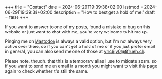 +++
title = "Contact"
date = 2024-06-29T19:39:38+02:00
lastmod = 2024-06-29T19:39:38+02:00
description = "How to best get a hold of me."
draft = false
+++

If you want to answer to one of my posts, found a mistake or bug on this website
or just want to chat with me, you're very welcome to hit me up.

Pinging me on [Mastodon](https://fosstodon.org/@tifrueh) is always a valid
option, but I'm not always very active over there, so if you can't get a hold
of me or if you just prefer email in general, you can also send me one of those
at [vrrc9jv0@tifrueh.ch](mailto:vrrc9jv0@tifrueh.ch).

Please note, though, that this is a temporary alias I use to mitigate spam, so
if you want to send me an email in a month you might want to visit this page
again to check whether it's still the same.

